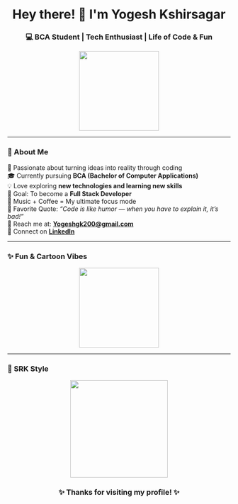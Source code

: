 <!-- 🌟 Attractive GitHub Profile README 🌟 -->

<h1 align="center">Hey there! 👋 I'm Yogesh Kshirsagar</h1>

<h3 align="center">💻 BCA Student | Tech Enthusiast | Life of Code & Fun</h3>

<p align="center">
  <img src="https://media.giphy.com/media/26Fxy3Iz1ari8oytO/giphy.gif" width="180"/>
</p>

---

### 🌟 About Me

🚀 Passionate about turning ideas into reality through coding  
🎓 Currently pursuing **BCA (Bachelor of Computer Applications)**  
💡 Love exploring **new technologies and learning new skills**  
🎯 Goal: To become a **Full Stack Developer**  
🎵 Music + Coffee = My ultimate focus mode  
💬 Favorite Quote: *“Code is like humor — when you have to explain it, it’s bad!”*  
📧 Reach me at: **[Yogeshgk200@gmail.com](mailto:Yogeshgk200@gmail.com)**  
🔗 Connect on [**LinkedIn**](https://www.linkedin.com/in/yogeshkshirsagar28)  

---

### ✨ Fun & Cartoon Vibes

<p align="center">
  <img src="https://media.giphy.com/media/L8K62iTDkzGX6/giphy.gif" width="180"/>
</p>

---

### 🕺 SRK Style

<p align="center">
  <img src="https://media.giphy.com/media/3oEjI6SIIHBdRxXI40/giphy.gif" width="220"/>
</p>

<h3 align="center">✨ Thanks for visiting my profile! ✨</h3>
